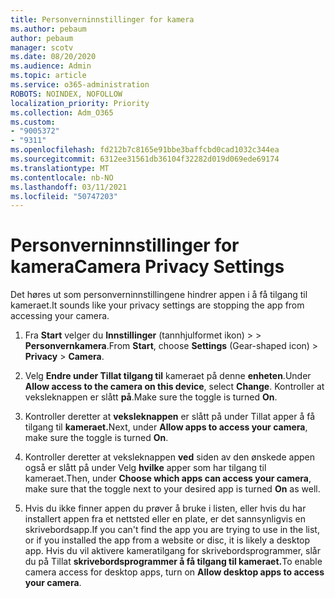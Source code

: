 ```yaml
---
title: Personverninnstillinger for kamera
ms.author: pebaum
author: pebaum
manager: scotv
ms.date: 08/20/2020
ms.audience: Admin
ms.topic: article
ms.service: o365-administration
ROBOTS: NOINDEX, NOFOLLOW
localization_priority: Priority
ms.collection: Adm_O365
ms.custom:
- "9005372"
- "9311"
ms.openlocfilehash: fd212b7c8165e91bbe3baffcbd0cad1032c344ea
ms.sourcegitcommit: 6312ee31561db36104f32282d019d069ede69174
ms.translationtype: MT
ms.contentlocale: nb-NO
ms.lasthandoff: 03/11/2021
ms.locfileid: "50747203"
---
```

# <a name="camera-privacy-settings"></a><span data-ttu-id="15307-102">Personverninnstillinger for kamera</span><span class="sxs-lookup"><span data-stu-id="15307-102">Camera Privacy Settings</span></span>

<span data-ttu-id="15307-103">Det høres ut som personverninnstillingene hindrer appen i å få tilgang til kameraet.</span><span class="sxs-lookup"><span data-stu-id="15307-103">It sounds like your privacy settings are stopping the app from accessing your camera.</span></span>

1.  <span data-ttu-id="15307-104">Fra **Start** velger du **Innstillinger** (tannhjulformet ikon) >   >  **Personvernkamera**.</span><span class="sxs-lookup"><span data-stu-id="15307-104">From **Start**, choose **Settings** (Gear-shaped icon) > **Privacy** > **Camera**.</span></span>

2.  <span data-ttu-id="15307-105">Velg **Endre under Tillat tilgang til** kameraet på denne **enheten**.</span><span class="sxs-lookup"><span data-stu-id="15307-105">Under **Allow access to the camera on this device**, select **Change**.</span></span> <span data-ttu-id="15307-106">Kontroller at veksleknappen er slått **på**.</span><span class="sxs-lookup"><span data-stu-id="15307-106">Make sure the toggle is turned **On**.</span></span>

3.  <span data-ttu-id="15307-107">Kontroller deretter at **veksleknappen** er slått på under Tillat apper å få tilgang til **kameraet.**</span><span class="sxs-lookup"><span data-stu-id="15307-107">Next, under **Allow apps to access your camera**, make sure the toggle is turned **On**.</span></span>

4.  <span data-ttu-id="15307-108">Kontroller deretter at veksleknappen **ved** siden av den ønskede appen også er slått på under Velg **hvilke** apper som har tilgang til kameraet.</span><span class="sxs-lookup"><span data-stu-id="15307-108">Then, under **Choose which apps can access your camera**, make sure that the toggle next to your desired app is turned **On** as well.</span></span>

5.  <span data-ttu-id="15307-109">Hvis du ikke finner appen du prøver å bruke i listen, eller hvis du har installert appen fra et nettsted eller en plate, er det sannsynligvis en skrivebordsapp.</span><span class="sxs-lookup"><span data-stu-id="15307-109">If you can't find the app you are trying to use in the list, or if you installed the app from a website or disc, it is likely a desktop app.</span></span> <span data-ttu-id="15307-110">Hvis du vil aktivere kameratilgang for skrivebordsprogrammer, slår du på Tillat **skrivebordsprogrammer å få tilgang til kameraet.**</span><span class="sxs-lookup"><span data-stu-id="15307-110">To enable camera access for desktop apps, turn on **Allow desktop apps to access your camera**.</span></span>